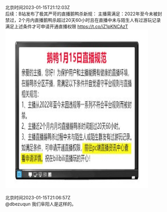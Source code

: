 北京时间2023-01-15T21:12:03Z<br>后续：B站发布了极其严苛的直播鹅鸭杀新规：
主播需满足：2022年至今未被封禁过，2个月内直播鹅鸭杀超过20天60小时且在直播中未与陌生人有过游玩记录
满足上述条件才可申请开通直播权限 https://t.co/iZ1pKNCAzT<br><img src='/temp/image/2023/y-Month-1/1614611371899113472_0.jpg' width='450' height='500'><br><br>北京时间2023-01-15T21:06:57Z<br>@dbezuqun 我们阜阳人是这样的。<br><br><br>